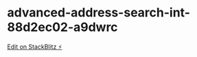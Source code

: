 # advanced-address-search-int-88d2ec02-a9dwrc

[Edit on StackBlitz ⚡️](https://stackblitz.com/edit/advanced-address-search-int-88d2ec02-a9dwrc)